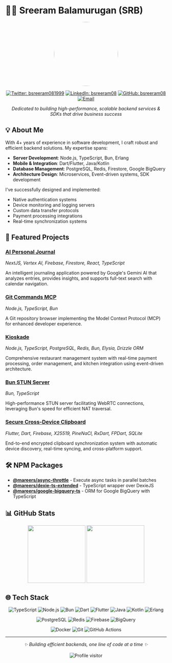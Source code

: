 # 👨‍💻 Sreeram Balamurugan (SRB)

<div align="center">
  <img src="https://firebasestorage.googleapis.com/v0/b/srbwebapp-73021.appspot.com/o/IMG_20190827_191924_067.jpg?alt=media&token=e3110aee-e5a7-450e-acaa-53a08fa7b701" width="200" style="border-radius:50%"/>

[![Twitter: bsreeram081999](https://img.shields.io/twitter/follow/bsreeram081999?style=social)](https://twitter.com/bsreeram081999)
[![LinkedIn: bsreeram08](https://img.shields.io/badge/-bsreeram08-blue?style=flat-square&logo=Linkedin&logoColor=white&link=https://www.linkedin.com/in/bsreeram08/)](https://www.linkedin.com/in/bsreeram08/)
[![GitHub: bsreeram08](https://img.shields.io/github/followers/bsreeram08?label=follow&style=social)](https://github.com/bsreeram08)
[![Email](https://img.shields.io/badge/Email-me%40sreerams.in-red?style=flat-square&logo=gmail)](mailto:me@sreerams.in)

_Dedicated to building high-performance, scalable backend services & SDKs that drive business success_

</div>

## 💡 About Me

With 4+ years of experience in software development, I craft robust and efficient backend solutions. My expertise spans:

- **Server Development**: Node.js, TypeScript, Bun, Erlang
- **Mobile & Integration**: Dart/Flutter, Java/Kotlin
- **Database Management**: PostgreSQL, Redis, Firestore, Google BigQuery
- **Architecture Design**: Microservices, Event-driven systems, SDK development

I've successfully designed and implemented:

- Native authentication systems
- Device monitoring and logging servers
- Custom data transfer protocols
- Payment processing integrations
- Real-time synchronization systems

## 🚀 Featured Projects

### [AI Personal Journal](https://journal.sreerams.in)

_NextJS, Vertex AI, Firebase, Firestore, React, TypeScript_

An intelligent journaling application powered by Google's Gemini AI that analyzes entries, provides insights, and supports full-text search with calendar navigation.

### [Git Commands MCP](https://github.com/bsreeram08/git-commands-mcp)

_Node.js, TypeScript, Bun_

A Git repository browser implementing the Model Context Protocol (MCP) for enhanced developer experience.

### [Kioskade](https://kioskade.com/)

_Node.js, TypeScript, PostgreSQL, Redis, Bun, Elysia, Drizzle ORM_

Comprehensive restaurant management system with real-time payment processing, order management, and kitchen integration using event-driven architecture.

### [Bun STUN Server](https://github.com/bsreeram08/bun-webrtc-server)

_Bun, TypeScript_

High-performance STUN server facilitating WebRTC connections, leveraging Bun's speed for efficient NAT traversal.

### [Secure Cross-Device Clipboard](https://github.com/bsreeram08)

_Flutter, Dart, Firebase, X25519, PineNaCl, RxDart, FPDart, SQLite_

End-to-end encrypted clipboard synchronization system with automatic device discovery, real-time syncing, and cross-platform support.

## 🛠️ NPM Packages

- [**@mareers/async-throttle**](https://www.npmjs.com/package/@mareers/async-throttle) - Execute async tasks in parallel batches
- [**@mareers/dexie-ts-extended**](https://www.npmjs.com/package/@mareers/dexie-ts-extended) - TypeScript wrapper over DexieJS
- [**@mareers/google-bigquery-ts**](https://www.npmjs.com/package/@mareers/google-bigquery-ts) - ORM for Google BigQuery with TypeScript

## 📊 GitHub Stats

<div align="center">
  <img height="180em" src="https://github-readme-stats.vercel.app/api?username=bsreeram08&show_icons=true&theme=radical&include_all_commits=true&count_private=true"/>
  <img height="180em" src="https://github-readme-stats.vercel.app/api/top-langs/?username=bsreeram08&layout=compact&langs_count=7&theme=radical"/>
</div>

## 🌐 Tech Stack

<div align="center">
  
  ![TypeScript](https://img.shields.io/badge/-TypeScript-3178C6?style=for-the-badge&logo=typescript&logoColor=white)
  ![Node.js](https://img.shields.io/badge/-Node.js-339933?style=for-the-badge&logo=node.js&logoColor=white)
  ![Bun](https://img.shields.io/badge/-Bun-000000?style=for-the-badge&logo=bun&logoColor=white)
  ![Dart](https://img.shields.io/badge/-Dart-0175C2?style=for-the-badge&logo=dart&logoColor=white)
  ![Flutter](https://img.shields.io/badge/-Flutter-02569B?style=for-the-badge&logo=flutter&logoColor=white)
  ![Java](https://img.shields.io/badge/-Java-007396?style=for-the-badge&logo=java&logoColor=white)
  ![Kotlin](https://img.shields.io/badge/-Kotlin-7F52FF?style=for-the-badge&logo=kotlin&logoColor=white)
  ![Erlang](https://img.shields.io/badge/-Erlang-A90533?style=for-the-badge&logo=erlang&logoColor=white)
  
  ![PostgreSQL](https://img.shields.io/badge/-PostgreSQL-336791?style=for-the-badge&logo=postgresql&logoColor=white)
  ![Redis](https://img.shields.io/badge/-Redis-DC382D?style=for-the-badge&logo=redis&logoColor=white)
  ![Firebase](https://img.shields.io/badge/-Firebase-FFCA28?style=for-the-badge&logo=firebase&logoColor=black)
  ![BigQuery](https://img.shields.io/badge/-BigQuery-4285F4?style=for-the-badge&logo=google-cloud&logoColor=white)
  
  ![Docker](https://img.shields.io/badge/-Docker-2496ED?style=for-the-badge&logo=docker&logoColor=white)
  ![Git](https://img.shields.io/badge/-Git-F05032?style=for-the-badge&logo=git&logoColor=white)
  ![GitHub Actions](https://img.shields.io/badge/-GitHub_Actions-2088FF?style=for-the-badge&logo=github-actions&logoColor=white)

</div>

---

<div align="center">
  <i>✨ Building efficient backends, one line of code at a time ✨</i>
  <br><br>
  <img src="https://komarev.com/ghpvc/?username=bsreeram08&label=Profile%20views&color=0e75b6&style=flat" alt="Profile visitor" />
</div>

<!-- Last updated: April 2025 -->
